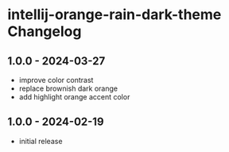 <!-- Keep a Changelog guide -> https://keepachangelog.com -->

# intellij-orange-rain-dark-theme Changelog

## 1.0.0 - 2024-03-27
- improve color contrast
- replace brownish dark orange
- add highlight orange accent color

## 1.0.0 - 2024-02-19
- initial release
